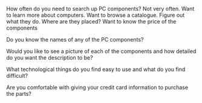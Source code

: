 How often do you need to search up PC components?
Not very often. Want to learn more about computers. Want to browse a catalogue. Figure out what they do. Where are they placed? Want to know the price of the components

Do you know the names of any of the PC components?

Would you like to see a picture of each of the components and how detailed do you want the description to be?

What technological things do you find easy to use and what do you find difficult?

Are you comfortable with giving your credit card information to purchase the parts?
